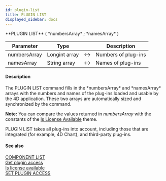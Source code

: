 ```yaml
---
id: plugin-list
title: PLUGIN LIST
displayed_sidebar: docs
---
```


<!--REF #_command_.PLUGIN LIST.Syntax-->**PLUGIN LIST** ( *numbersArray* ; *namesArray* )<!-- END REF-->
<!--REF #_command_.PLUGIN LIST.Params-->
| Parameter | Type |  | Description |
| --- | --- | --- | --- |
| numbersArray | Longint array | <-> | Numbers of plug-ins |
| namesArray | String array | <-> | Names of plug-ins |

<!-- END REF-->

#### Description 

<!--REF #_command_.PLUGIN LIST.Summary-->The PLUGIN LIST command fills in the *numbersArray* and *namesArray* arrays with the numbers and names of the plug-ins loaded and usable by the 4D application.<!-- END REF--> These two arrays are automatically sized and synchronized by the command.

**Note:** You can compare the values returned in *numbersArray* with the constants of the [Is License Available](/4Dv20R6/4D/20-R6/Is-License-Available.302-6958509.en.html) theme. 

PLUGIN LIST takes all plug-ins into account, including those that are integrated (for example, 4D Chart), and third-party plug-ins. 

#### See also 
[COMPONENT LIST](component-list.md)  
[Get plugin access](get-plugin-access.md)  
[Is license available](is-license-available.md)  
[SET PLUGIN ACCESS](set-plugin-access.md)  